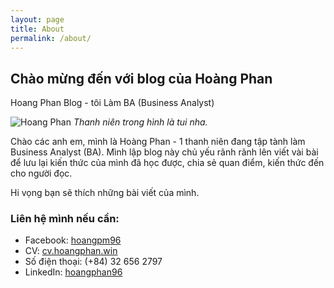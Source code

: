 ```yaml
---
layout: page
title: About
permalink: /about/
---
```

## Chào mừng đến với blog của Hoàng Phan

Hoang Phan Blog - tôi Làm BA (Business Analyst)

![Hoang Phan]({{site.baseurl}}/images/01.jpg)
*Thanh niên trong hình là tui nha.*

Chào các anh em, mình là Hoàng Phan - 1 thanh niên đang tập tành làm Business Analyst (BA). Mình lập blog này chủ yếu rãnh rãnh lên viết vài bài để lưu lại kiến thức của mình đã học được, chia sẻ quan điểm, kiến thức đến cho người đọc.

Hi vọng bạn sẽ thích những bài viết của mình.

### Liên hệ mình nếu cần:
* Facebook: [hoangpm96](facebook.com/hoangpm96/)
* CV: [cv.hoangphan.win](cv.hoangphan.win/)
* Số điện thoại: (+84) 32 656 2797
* LinkedIn: [hoangphan96](https://www.linkedin.com/in/hoangphan96/)
